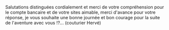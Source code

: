 
Salutations distinguées cordialement et merci de votre compréhension pour le compte bancaire et de votre sites aimable, merci d'avance pour votre réponse, je vous souhaite une bonne journée et bon courage pour la suite de l'aventure avec vous !?...
(couturier Hervé) 

